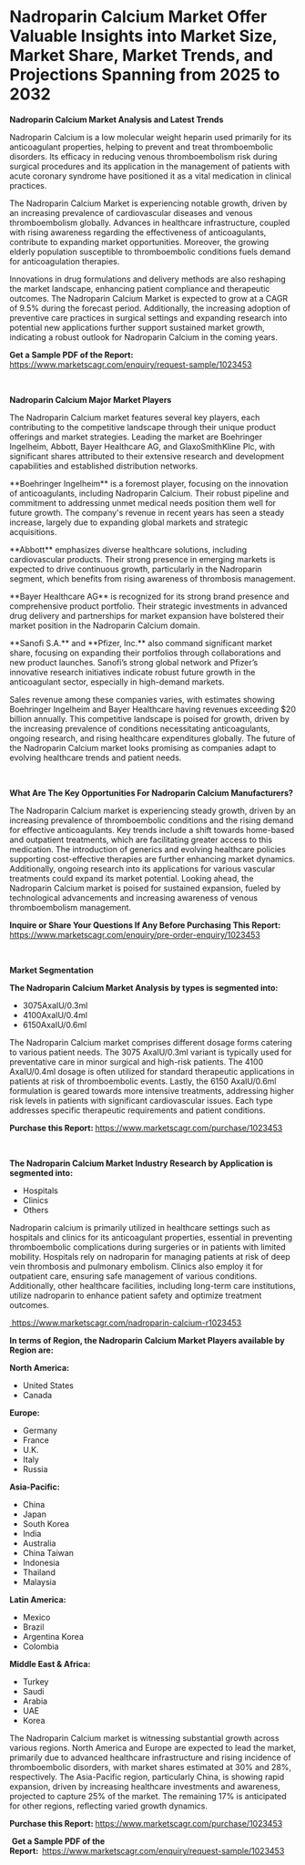 <p><h1>Nadroparin Calcium Market Offer Valuable Insights into Market Size, Market Share, Market Trends, and Projections Spanning from 2025 to 2032</h1></p><p><strong>Nadroparin Calcium Market Analysis and Latest Trends</strong></p>
<p><p>Nadroparin Calcium is a low molecular weight heparin used primarily for its anticoagulant properties, helping to prevent and treat thromboembolic disorders. Its efficacy in reducing venous thromboembolism risk during surgical procedures and its application in the management of patients with acute coronary syndrome have positioned it as a vital medication in clinical practices.</p><p>The Nadroparin Calcium Market is experiencing notable growth, driven by an increasing prevalence of cardiovascular diseases and venous thromboembolism globally. Advances in healthcare infrastructure, coupled with rising awareness regarding the effectiveness of anticoagulants, contribute to expanding market opportunities. Moreover, the growing elderly population susceptible to thromboembolic conditions fuels demand for anticoagulation therapies.</p><p>Innovations in drug formulations and delivery methods are also reshaping the market landscape, enhancing patient compliance and therapeutic outcomes. The Nadroparin Calcium Market is expected to grow at a CAGR of 9.5% during the forecast period. Additionally, the increasing adoption of preventive care practices in surgical settings and expanding research into potential new applications further support sustained market growth, indicating a robust outlook for Nadroparin Calcium in the coming years.</p></p>
<p><strong>Get a Sample PDF of the Report:&nbsp;</strong> <a href="https://www.marketscagr.com/enquiry/request-sample/1023453?utm_campaign=3651&utm_medium=2&utm_source=Github&utm_content=ia&utm_term=17042025&utm_id=nadroparin-calcium">https://www.marketscagr.com/enquiry/request-sample/1023453</a></p>
<p>&nbsp;</p>
<p><strong>Nadroparin Calcium Major Market Players</strong></p>
<p><p>The Nadroparin Calcium market features several key players, each contributing to the competitive landscape through their unique product offerings and market strategies. Leading the market are Boehringer Ingelheim, Abbott, Bayer Healthcare AG, and GlaxoSmithKline Plc, with significant shares attributed to their extensive research and development capabilities and established distribution networks.</p><p>**Boehringer Ingelheim** is a foremost player, focusing on the innovation of anticoagulants, including Nadroparin Calcium. Their robust pipeline and commitment to addressing unmet medical needs position them well for future growth. The company's revenue in recent years has seen a steady increase, largely due to expanding global markets and strategic acquisitions.</p><p>**Abbott** emphasizes diverse healthcare solutions, including cardiovascular products. Their strong presence in emerging markets is expected to drive continuous growth, particularly in the Nadroparin segment, which benefits from rising awareness of thrombosis management.</p><p>**Bayer Healthcare AG** is recognized for its strong brand presence and comprehensive product portfolio. Their strategic investments in advanced drug delivery and partnerships for market expansion have bolstered their market position in the Nadroparin Calcium domain.</p><p>**Sanofi S.A.** and **Pfizer, Inc.** also command significant market share, focusing on expanding their portfolios through collaborations and new product launches. Sanofi’s strong global network and Pfizer’s innovative research initiatives indicate robust future growth in the anticoagulant sector, especially in high-demand markets.</p><p>Sales revenue among these companies varies, with estimates showing Boehringer Ingelheim and Bayer Healthcare having revenues exceeding $20 billion annually. This competitive landscape is poised for growth, driven by the increasing prevalence of conditions necessitating anticoagulants, ongoing research, and rising healthcare expenditures globally. The future of the Nadroparin Calcium market looks promising as companies adapt to evolving healthcare trends and patient needs.</p></p>
<p>&nbsp;</p>
<p><strong>What Are The Key Opportunities For Nadroparin Calcium Manufacturers?</strong></p>
<p><p>The Nadroparin Calcium market is experiencing steady growth, driven by an increasing prevalence of thromboembolic conditions and the rising demand for effective anticoagulants. Key trends include a shift towards home-based and outpatient treatments, which are facilitating greater access to this medication. The introduction of generics and evolving healthcare policies supporting cost-effective therapies are further enhancing market dynamics. Additionally, ongoing research into its applications for various vascular treatments could expand its market potential. Looking ahead, the Nadroparin Calcium market is poised for sustained expansion, fueled by technological advancements and increasing awareness of venous thromboembolism management.</p></p>
<p><strong>Inquire or Share Your Questions If Any Before Purchasing This Report:</strong> <a href="https://www.marketscagr.com/enquiry/pre-order-enquiry/1023453?utm_campaign=3651&utm_medium=2&utm_source=Github&utm_content=ia&utm_term=17042025&utm_id=nadroparin-calcium">https://www.marketscagr.com/enquiry/pre-order-enquiry/1023453</a></p>
<p>&nbsp;</p>
<p><strong>Market Segmentation</strong></p>
<p><strong>The Nadroparin Calcium Market Analysis by types is segmented into:</strong></p>
<p><ul><li>3075AxaIU/0.3ml</li><li>4100AxaIU/0.4ml</li><li>6150AxaIU/0.6ml</li></ul></p>
<p><p>The Nadroparin Calcium market comprises different dosage forms catering to various patient needs. The 3075 AxaIU/0.3ml variant is typically used for preventative care in minor surgical and high-risk patients. The 4100 AxaIU/0.4ml dosage is often utilized for standard therapeutic applications in patients at risk of thromboembolic events. Lastly, the 6150 AxaIU/0.6ml formulation is geared towards more intensive treatments, addressing higher risk levels in patients with significant cardiovascular issues. Each type addresses specific therapeutic requirements and patient conditions.</p></p>
<p><strong>Purchase this Report:&nbsp;</strong><a href="https://www.marketscagr.com/purchase/1023453?utm_campaign=3651&utm_medium=2&utm_source=Github&utm_content=ia&utm_term=17042025&utm_id=nadroparin-calcium">https://www.marketscagr.com/purchase/1023453</a></p>
<p>&nbsp;</p>
<p><strong>The Nadroparin Calcium Market Industry Research by Application is segmented into:</strong></p>
<p><ul><li>Hospitals</li><li>Clinics</li><li>Others</li></ul></p>
<p><p>Nadroparin calcium is primarily utilized in healthcare settings such as hospitals and clinics for its anticoagulant properties, essential in preventing thromboembolic complications during surgeries or in patients with limited mobility. Hospitals rely on nadroparin for managing patients at risk of deep vein thrombosis and pulmonary embolism. Clinics also employ it for outpatient care, ensuring safe management of various conditions. Additionally, other healthcare facilities, including long-term care institutions, utilize nadroparin to enhance patient safety and optimize treatment outcomes.</p></p>
<p><a href="https://www.marketscagr.com/nadroparin-calcium-r1023453?utm_campaign=3651&utm_medium=2&utm_source=Github&utm_content=ia&utm_term=17042025&utm_id=nadroparin-calcium">&nbsp;https://www.marketscagr.com/nadroparin-calcium-r1023453</a></p>
<p><strong>In terms of Region, the Nadroparin Calcium Market Players available by Region are:</strong></p>
<p>
    <p> <strong> North America: </strong>
        <ul>
            <li>United States</li>
            <li>Canada</li>
        </ul>
        </p> 
    <p> <strong> Europe: </strong>
        <ul>
            <li>Germany</li>
            <li>France</li>
            <li>U.K.</li>
            <li>Italy</li>
            <li>Russia</li>
        </ul>
        </p> 
    <p> <strong> Asia-Pacific: </strong>
        <ul>
            <li>China</li>
            <li>Japan</li>
            <li>South Korea</li>
            <li>India</li>
            <li>Australia</li>
            <li>China Taiwan</li>
            <li>Indonesia</li>
            <li>Thailand</li>
            <li>Malaysia</li>
        </ul>
        </p> 
    <p> <strong> Latin America: </strong>
        <ul>
            <li>Mexico</li>
            <li>Brazil</li>
            <li>Argentina Korea</li>
            <li>Colombia</li>
        </ul>
        </p> 
    <p> <strong> Middle East & Africa: </strong>
        <ul>
            <li>Turkey</li>
            <li>Saudi</li>
            <li>Arabia</li>
            <li>UAE</li>
            <li>Korea</li>
        </ul>
    </p>
    </p>
<p><p>The Nadroparin Calcium market is witnessing substantial growth across various regions. North America and Europe are expected to lead the market, primarily due to advanced healthcare infrastructure and rising incidence of thromboembolic disorders, with market shares estimated at 30% and 28%, respectively. The Asia-Pacific region, particularly China, is showing rapid expansion, driven by increasing healthcare investments and awareness, projected to capture 25% of the market. The remaining 17% is anticipated for other regions, reflecting varied growth dynamics.</p></p>
<p><strong>Purchase this Report: </strong><a href="https://www.marketscagr.com/purchase/1023453?utm_campaign=3651&utm_medium=2&utm_source=Github&utm_content=ia&utm_term=17042025&utm_id=nadroparin-calcium">https://www.marketscagr.com/purchase/1023453</a></p>
<p>&nbsp;<strong>Get a Sample PDF of the Report:&nbsp;&nbsp;</strong><a href="https://www.marketscagr.com/enquiry/request-sample/1023453?utm_campaign=3651&utm_medium=2&utm_source=Github&utm_content=ia&utm_term=17042025&utm_id=nadroparin-calcium">https://www.marketscagr.com/enquiry/request-sample/1023453</a></p>
<p><strong></strong></p>
<p><p></p><p></p><p></p></p>